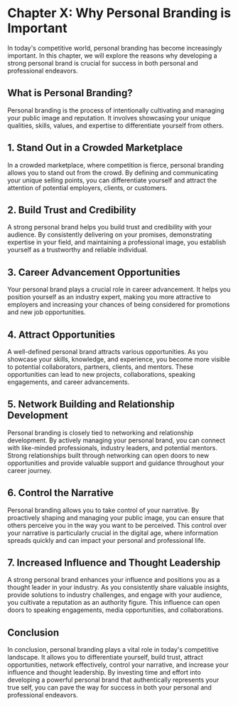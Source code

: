 Chapter X: Why Personal Branding is Important
=============================================

In today's competitive world, personal branding has become increasingly important. In this chapter, we will explore the reasons why developing a strong personal brand is crucial for success in both personal and professional endeavors.

**What is Personal Branding?**
------------------------------

Personal branding is the process of intentionally cultivating and managing your public image and reputation. It involves showcasing your unique qualities, skills, values, and expertise to differentiate yourself from others.

**1. Stand Out in a Crowded Marketplace**
-----------------------------------------

In a crowded marketplace, where competition is fierce, personal branding allows you to stand out from the crowd. By defining and communicating your unique selling points, you can differentiate yourself and attract the attention of potential employers, clients, or customers.

**2. Build Trust and Credibility**
----------------------------------

A strong personal brand helps you build trust and credibility with your audience. By consistently delivering on your promises, demonstrating expertise in your field, and maintaining a professional image, you establish yourself as a trustworthy and reliable individual.

**3. Career Advancement Opportunities**
---------------------------------------

Your personal brand plays a crucial role in career advancement. It helps you position yourself as an industry expert, making you more attractive to employers and increasing your chances of being considered for promotions and new job opportunities.

**4. Attract Opportunities**
----------------------------

A well-defined personal brand attracts various opportunities. As you showcase your skills, knowledge, and experience, you become more visible to potential collaborators, partners, clients, and mentors. These opportunities can lead to new projects, collaborations, speaking engagements, and career advancements.

**5. Network Building and Relationship Development**
----------------------------------------------------

Personal branding is closely tied to networking and relationship development. By actively managing your personal brand, you can connect with like-minded professionals, industry leaders, and potential mentors. Strong relationships built through networking can open doors to new opportunities and provide valuable support and guidance throughout your career journey.

**6. Control the Narrative**
----------------------------

Personal branding allows you to take control of your narrative. By proactively shaping and managing your public image, you can ensure that others perceive you in the way you want to be perceived. This control over your narrative is particularly crucial in the digital age, where information spreads quickly and can impact your personal and professional life.

**7. Increased Influence and Thought Leadership**
-------------------------------------------------

A strong personal brand enhances your influence and positions you as a thought leader in your industry. As you consistently share valuable insights, provide solutions to industry challenges, and engage with your audience, you cultivate a reputation as an authority figure. This influence can open doors to speaking engagements, media opportunities, and collaborations.

**Conclusion**
--------------

In conclusion, personal branding plays a vital role in today's competitive landscape. It allows you to differentiate yourself, build trust, attract opportunities, network effectively, control your narrative, and increase your influence and thought leadership. By investing time and effort into developing a powerful personal brand that authentically represents your true self, you can pave the way for success in both your personal and professional endeavors.
